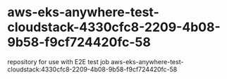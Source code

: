 # aws-eks-anywhere-test-cloudstack-4330cfc8-2209-4b08-9b58-f9cf724420fc-58
repository for use with E2E test job aws-eks-anywhere-test-cloudstack:4330cfc8-2209-4b08-9b58-f9cf724420fc-58
